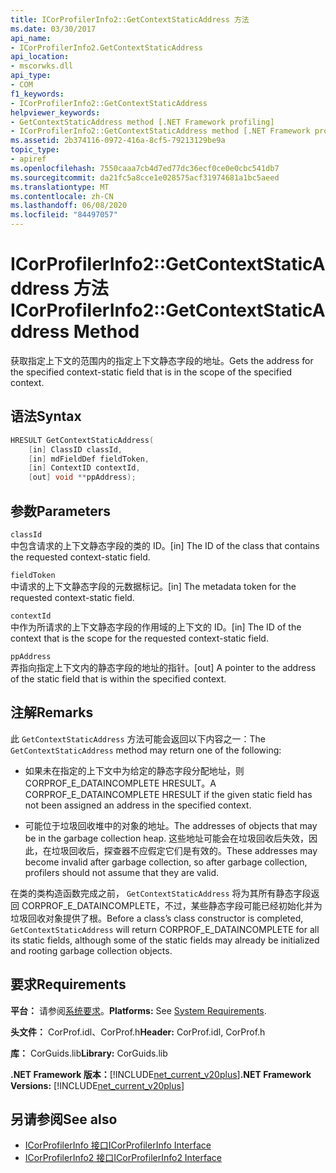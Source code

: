 ```yaml
---
title: ICorProfilerInfo2::GetContextStaticAddress 方法
ms.date: 03/30/2017
api_name:
- ICorProfilerInfo2.GetContextStaticAddress
api_location:
- mscorwks.dll
api_type:
- COM
f1_keywords:
- ICorProfilerInfo2::GetContextStaticAddress
helpviewer_keywords:
- GetContextStaticAddress method [.NET Framework profiling]
- ICorProfilerInfo2::GetContextStaticAddress method [.NET Framework profiling]
ms.assetid: 2b374116-0972-416a-8cf5-79213129be9a
topic_type:
- apiref
ms.openlocfilehash: 7550caaa7cb4d7ed77dc36ecf0ce0e0cbc541db7
ms.sourcegitcommit: da21fc5a8cce1e028575acf31974681a1bc5aeed
ms.translationtype: MT
ms.contentlocale: zh-CN
ms.lasthandoff: 06/08/2020
ms.locfileid: "84497057"
---
```

# <a name="icorprofilerinfo2getcontextstaticaddress-method"></a><span data-ttu-id="9fd72-102">ICorProfilerInfo2::GetContextStaticAddress 方法</span><span class="sxs-lookup"><span data-stu-id="9fd72-102">ICorProfilerInfo2::GetContextStaticAddress Method</span></span>
<span data-ttu-id="9fd72-103">获取指定上下文的范围内的指定上下文静态字段的地址。</span><span class="sxs-lookup"><span data-stu-id="9fd72-103">Gets the address for the specified context-static field that is in the scope of the specified context.</span></span>  
  
## <a name="syntax"></a><span data-ttu-id="9fd72-104">语法</span><span class="sxs-lookup"><span data-stu-id="9fd72-104">Syntax</span></span>  
  
```cpp  
HRESULT GetContextStaticAddress(  
    [in] ClassID classId,  
    [in] mdFieldDef fieldToken,  
    [in] ContextID contextId,  
    [out] void **ppAddress);  
```  
  
## <a name="parameters"></a><span data-ttu-id="9fd72-105">参数</span><span class="sxs-lookup"><span data-stu-id="9fd72-105">Parameters</span></span>  
 `classId`  
 <span data-ttu-id="9fd72-106">中包含请求的上下文静态字段的类的 ID。</span><span class="sxs-lookup"><span data-stu-id="9fd72-106">[in] The ID of the class that contains the requested context-static field.</span></span>  
  
 `fieldToken`  
 <span data-ttu-id="9fd72-107">中请求的上下文静态字段的元数据标记。</span><span class="sxs-lookup"><span data-stu-id="9fd72-107">[in] The metadata token for the requested context-static field.</span></span>  
  
 `contextId`  
 <span data-ttu-id="9fd72-108">中作为所请求的上下文静态字段的作用域的上下文的 ID。</span><span class="sxs-lookup"><span data-stu-id="9fd72-108">[in] The ID of the context that is the scope for the requested context-static field.</span></span>  
  
 `ppAddress`  
 <span data-ttu-id="9fd72-109">弄指向指定上下文内的静态字段的地址的指针。</span><span class="sxs-lookup"><span data-stu-id="9fd72-109">[out] A pointer to the address of the static field that is within the specified context.</span></span>  
  
## <a name="remarks"></a><span data-ttu-id="9fd72-110">注解</span><span class="sxs-lookup"><span data-stu-id="9fd72-110">Remarks</span></span>  
 <span data-ttu-id="9fd72-111">此 `GetContextStaticAddress` 方法可能会返回以下内容之一：</span><span class="sxs-lookup"><span data-stu-id="9fd72-111">The `GetContextStaticAddress` method may return one of the following:</span></span>  
  
- <span data-ttu-id="9fd72-112">如果未在指定的上下文中为给定的静态字段分配地址，则 CORPROF_E_DATAINCOMPLETE HRESULT。</span><span class="sxs-lookup"><span data-stu-id="9fd72-112">A CORPROF_E_DATAINCOMPLETE HRESULT if the given static field has not been assigned an address in the specified context.</span></span>  
  
- <span data-ttu-id="9fd72-113">可能位于垃圾回收堆中的对象的地址。</span><span class="sxs-lookup"><span data-stu-id="9fd72-113">The addresses of objects that may be in the garbage collection heap.</span></span> <span data-ttu-id="9fd72-114">这些地址可能会在垃圾回收后失效，因此，在垃圾回收后，探查器不应假定它们是有效的。</span><span class="sxs-lookup"><span data-stu-id="9fd72-114">These addresses may become invalid after garbage collection, so after garbage collection, profilers should not assume that they are valid.</span></span>  
  
 <span data-ttu-id="9fd72-115">在类的类构造函数完成之前， `GetContextStaticAddress` 将为其所有静态字段返回 CORPROF_E_DATAINCOMPLETE，不过，某些静态字段可能已经初始化并为垃圾回收对象提供了根。</span><span class="sxs-lookup"><span data-stu-id="9fd72-115">Before a class’s class constructor is completed, `GetContextStaticAddress` will return CORPROF_E_DATAINCOMPLETE for all its static fields, although some of the static fields may already be initialized and rooting garbage collection objects.</span></span>  
  
## <a name="requirements"></a><span data-ttu-id="9fd72-116">要求</span><span class="sxs-lookup"><span data-stu-id="9fd72-116">Requirements</span></span>  
 <span data-ttu-id="9fd72-117">**平台：** 请参阅[系统要求](../../get-started/system-requirements.md)。</span><span class="sxs-lookup"><span data-stu-id="9fd72-117">**Platforms:** See [System Requirements](../../get-started/system-requirements.md).</span></span>  
  
 <span data-ttu-id="9fd72-118">**头文件：** CorProf.idl、CorProf.h</span><span class="sxs-lookup"><span data-stu-id="9fd72-118">**Header:** CorProf.idl, CorProf.h</span></span>  
  
 <span data-ttu-id="9fd72-119">**库：** CorGuids.lib</span><span class="sxs-lookup"><span data-stu-id="9fd72-119">**Library:** CorGuids.lib</span></span>  
  
 <span data-ttu-id="9fd72-120">**.NET Framework 版本：**[!INCLUDE[net_current_v20plus](../../../../includes/net-current-v20plus-md.md)]</span><span class="sxs-lookup"><span data-stu-id="9fd72-120">**.NET Framework Versions:** [!INCLUDE[net_current_v20plus](../../../../includes/net-current-v20plus-md.md)]</span></span>  
  
## <a name="see-also"></a><span data-ttu-id="9fd72-121">另请参阅</span><span class="sxs-lookup"><span data-stu-id="9fd72-121">See also</span></span>

- [<span data-ttu-id="9fd72-122">ICorProfilerInfo 接口</span><span class="sxs-lookup"><span data-stu-id="9fd72-122">ICorProfilerInfo Interface</span></span>](icorprofilerinfo-interface.md)
- [<span data-ttu-id="9fd72-123">ICorProfilerInfo2 接口</span><span class="sxs-lookup"><span data-stu-id="9fd72-123">ICorProfilerInfo2 Interface</span></span>](icorprofilerinfo2-interface.md)
